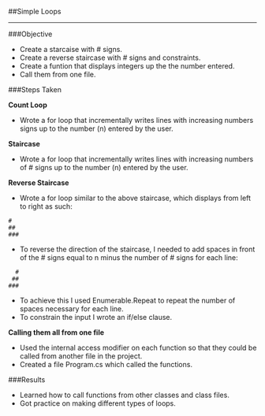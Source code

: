 ##Simple Loops

___
###Objective
* Create a starcaise with # signs.
* Create a reverse staircase with # signs and constraints.
* Create a funtion that displays integers up the the number entered.
* Call them from one file.

###Steps Taken

**Count Loop**
* Wrote a for loop that incrementally writes lines with increasing numbers signs up to the number (n) entered by the user.

**Staircase**
* Wrote a for loop that incrementally writes lines with increasing numbers of # signs up to the number (n) entered by the user.

**Reverse Staircase**
* Wrote a for loop similar to the above staircase, which displays from left to right as such:
```
#
##
###
```
* To reverse the direction of the staircase, I needed to add spaces in front of the # signs equal to n minus the number of # signs for each line:
```
  #
 ##
###
```
* To achieve this I used Enumerable.Repeat to repeat the number of spaces necessary for each line.
* To constrain the input I wrote an if/else clause.

**Calling them all from one file**
* Used the internal access modifier on each function so that they could be called from another file in the project.
* Created a file Program.cs which called the functions.

###Results
* Learned how to call functions from other classes and class files.
* Got practice on making different types of loops.
